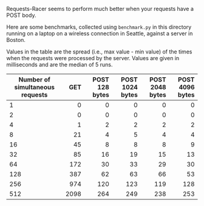 Requests-Racer seems to perform much better when your requests have a POST body.

Here are some benchmarks, collected using `benchmark.py` in this directory running on a laptop on a wireless connection in Seattle, against a server in Boston.

Values in the table are the spread (i.e., max value - min value) of the times when the requests were processed by the server. Values are given in milliseconds and are the median of 5 runs.

| Number of simultaneous requests |  GET | POST 128 bytes | POST 1024 bytes | POST 2048 bytes | POST 4096 bytes |
| ------------------------------- | ---: | -------------: | --------------: | --------------: | --------------: |
| 1 | 0 | 0 | 0 | 0 | 0 |
| 2 | 0 | 0 | 0 | 0 | 0 |
| 4 | 1 | 2 | 2 | 2 | 2 |
| 8 | 21 | 4 | 5 | 4 | 4 |
| 16 | 45 | 8 | 8 | 8 | 9 |
| 32 | 85 | 16 | 19 | 15 | 13 |
| 64 | 172 | 30 | 33 | 29 | 30 |
| 128 | 387 | 62 | 63 | 66 | 53 |
| 256 | 974 | 120 | 123 | 119 | 128 |
| 512 | 2098 | 264 | 249 | 238 | 253 |

